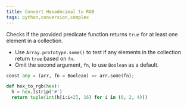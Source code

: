 ```yaml
---
title: Convert Hexadecimal to RGB
tags: python,conversion,complex
---
```


Checks if the provided predicate function returns `true` for at least one element in a collection.

- Use `Array.prototype.some()` to test if any elements in the collection return `true` based on `fn`.
- Omit the second argument, `fn`, to use `Boolean` as a default.

```python
const any = (arr, fn = Boolean) => arr.some(fn);
```

```python
def hex_to_rgb(hex):
  h = hex.lstrip('#')
  return tuple(int(h[i:i+2], 16) for i in (0, 2, 4)))
